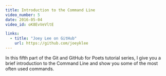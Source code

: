 ```yaml
---
title: Introduction to the Command Line
video_number: 5
date: 2016-05-04
video_id: oK8EvVeVltE

links:
  - title: "Joey Lee on GitHub"
    url: https://github.com/joeyklee
---
```


In this fifth part of the Git and GitHub for Poets tutorial series, I give you a brief introduction to the Command Line and show you some of the most often used commands.
